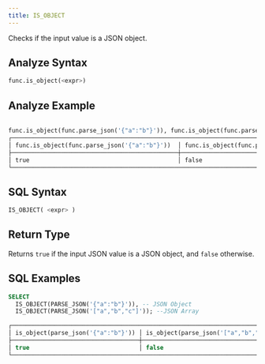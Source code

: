 ```yaml
---
title: IS_OBJECT
---
```


Checks if the input value is a JSON object.

## Analyze Syntax

```python
func.is_object(<expr>)
```

## Analyze Example

```python

func.is_object(func.parse_json('{"a":"b"}')), func.is_object(func.parse_json('["a","b","c"]'))
┌──────────────────────────────────────────────────────────────────────────────────────────────────┐
│ func.is_object(func.parse_json('{"a":"b"}'))  │ func.is_object(func.parse_json('["a","b","c"]')) │
├───────────────────────────────────────────────┼──────────────────────────────────────────────────┤
│ true                                          │ false                                            │
└──────────────────────────────────────────────────────────────────────────────────────────────────┘
```

## SQL Syntax

```sql
IS_OBJECT( <expr> )
```

## Return Type

Returns `true` if the input JSON value is a JSON object, and `false` otherwise.

## SQL Examples

```sql
SELECT
  IS_OBJECT(PARSE_JSON('{"a":"b"}')), -- JSON Object
  IS_OBJECT(PARSE_JSON('["a","b","c"]')); --JSON Array

┌─────────────────────────────────────────────────────────────────────────────┐
│ is_object(parse_json('{"a":"b"}')) │ is_object(parse_json('["a","b","c"]')) │
├────────────────────────────────────┼────────────────────────────────────────┤
│ true                               │ false                                  │
└─────────────────────────────────────────────────────────────────────────────┘
```